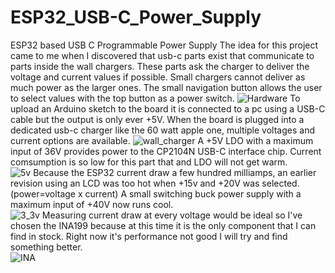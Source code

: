 # ESP32_USB-C_Power_Supply
ESP32 based USB C Programmable Power Supply
The idea for this project came to me when I discovered that usb-c parts exist that communicate to parts inside the wall chargers. These parts ask the charger to deliver the voltage and current values if possible. Small chargers cannot deliver as much power as the larger ones. The small navigation button allows the user to select values with the top button as a power switch.
![Hardware](https://user-images.githubusercontent.com/4991664/122986609-08aba380-d376-11eb-9f85-b85096b66ec9.png)
To upload an Arduino sketch to the board it is connected to a pc using a USB-C cable but the output is only ever +5V. When the board is plugged into a dedicated usb-c charger like the 60 watt apple one, multiple voltages and current options are available.
![wall_charger](https://user-images.githubusercontent.com/4991664/126163268-4a2f0e71-c4ee-4a5f-9668-6173583e491f.png)
A +5V LDO with a maximum input of 36V provides power to the CP2104N USB-C interface chip. Current comsumption is so low for this part that and LDO will not get warm.  
![5v](https://user-images.githubusercontent.com/4991664/126161071-a9722e82-cba1-44db-887f-395315d07b23.png)
Because the ESP32 current draw a few hundred milliamps, an earlier revision using an LCD was too hot when +15v and +20V was selected. (power=voltage x current) A small switching buck power supply with a maximum input of +40V now runs cool.  
![3_3v](https://user-images.githubusercontent.com/4991664/126161122-873ebbfb-ac19-448a-b2a5-fcb4fcdd7969.png)
Measuring current draw at every voltage would be ideal so I've chosen the INA199 because at this time it is the only component that I can find in stock. Right now it's performance not good I will try and find something better.  
![INA](https://user-images.githubusercontent.com/4991664/126161163-176d4ea4-d693-4e62-bd2e-30635613d8ff.png)




